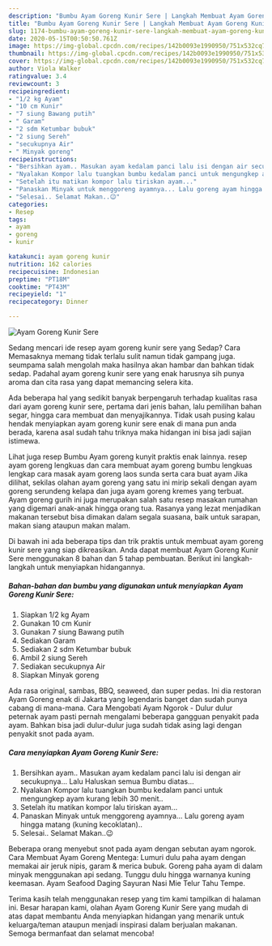 ```yaml
---
description: "Bumbu Ayam Goreng Kunir Sere | Langkah Membuat Ayam Goreng Kunir Sere Yang Enak dan Simpel"
title: "Bumbu Ayam Goreng Kunir Sere | Langkah Membuat Ayam Goreng Kunir Sere Yang Enak dan Simpel"
slug: 1174-bumbu-ayam-goreng-kunir-sere-langkah-membuat-ayam-goreng-kunir-sere-yang-enak-dan-simpel
date: 2020-05-15T00:50:50.761Z
image: https://img-global.cpcdn.com/recipes/142b0093e1990950/751x532cq70/ayam-goreng-kunir-sere-foto-resep-utama.jpg
thumbnail: https://img-global.cpcdn.com/recipes/142b0093e1990950/751x532cq70/ayam-goreng-kunir-sere-foto-resep-utama.jpg
cover: https://img-global.cpcdn.com/recipes/142b0093e1990950/751x532cq70/ayam-goreng-kunir-sere-foto-resep-utama.jpg
author: Viola Walker
ratingvalue: 3.4
reviewcount: 3
recipeingredient:
- "1/2 kg Ayam"
- "10 cm Kunir"
- "7 siung Bawang putih"
- " Garam"
- "2 sdm Ketumbar bubuk"
- "2 siung Sereh"
- "secukupnya Air"
- " Minyak goreng"
recipeinstructions:
- "Bersihkan ayam.. Masukan ayam kedalam panci lalu isi dengan air secukupnya... Lalu Haluskan semua Bumbu diatas..."
- "Nyalakan Kompor lalu tuangkan bumbu kedalam panci untuk mengungkep ayam kurang lebih 30 menit.."
- "Setelah itu matikan kompor lalu tiriskan ayam..."
- "Panaskan Minyak untuk menggoreng ayamnya... Lalu goreng ayam hingga matang (kuning kecoklatan).."
- "Selesai.. Selamat Makan..😉"
categories:
- Resep
tags:
- ayam
- goreng
- kunir

katakunci: ayam goreng kunir 
nutrition: 162 calories
recipecuisine: Indonesian
preptime: "PT18M"
cooktime: "PT43M"
recipeyield: "1"
recipecategory: Dinner

---
```



![Ayam Goreng Kunir Sere](https://img-global.cpcdn.com/recipes/142b0093e1990950/751x532cq70/ayam-goreng-kunir-sere-foto-resep-utama.jpg)

Sedang mencari ide resep ayam goreng kunir sere yang Sedap? Cara Memasaknya memang tidak terlalu sulit namun tidak gampang juga. seumpama salah mengolah maka hasilnya akan hambar dan bahkan tidak sedap. Padahal ayam goreng kunir sere yang enak harusnya sih punya aroma dan cita rasa yang dapat memancing selera kita.

Ada beberapa hal yang sedikit banyak berpengaruh terhadap kualitas rasa dari ayam goreng kunir sere, pertama dari jenis bahan, lalu pemilihan bahan segar, hingga cara membuat dan menyajikannya. Tidak usah pusing kalau hendak menyiapkan ayam goreng kunir sere enak di mana pun anda berada, karena asal sudah tahu triknya maka hidangan ini bisa jadi sajian istimewa.

Lihat juga resep Bumbu Ayam goreng kunyit praktis enak lainnya. resep ayam goreng lengkuas dan cara membuat ayam goreng bumbu lengkuas lengkap cara masak ayam goreng laos sunda serta cara buat ayam Jika dilihat, sekilas olahan ayam goreng yang satu ini mirip sekali dengan ayam goreng serundeng kelapa dan juga ayam goreng kremes yang terbuat. Ayam goreng gurih ini juga merupakan salah satu resep masakan rumahan yang digemari anak-anak hingga orang tua. Rasanya yang lezat menjadikan makanan tersebut bisa dimakan dalam segala suasana, baik untuk sarapan, makan siang ataupun makan malam.


Di bawah ini ada beberapa tips dan trik praktis untuk membuat ayam goreng kunir sere yang siap dikreasikan. Anda dapat membuat Ayam Goreng Kunir Sere menggunakan 8 bahan dan 5 tahap pembuatan. Berikut ini langkah-langkah untuk menyiapkan hidangannya.

<!--inarticleads1-->

##### Bahan-bahan dan bumbu yang digunakan untuk menyiapkan Ayam Goreng Kunir Sere:

1. Siapkan 1/2 kg Ayam
1. Gunakan 10 cm Kunir
1. Gunakan 7 siung Bawang putih
1. Sediakan  Garam
1. Sediakan 2 sdm Ketumbar bubuk
1. Ambil 2 siung Sereh
1. Sediakan secukupnya Air
1. Siapkan  Minyak goreng


Ada rasa original, sambas, BBQ, seaweed, dan super pedas. Ini dia restoran Ayam Goreng enak di Jakarta yang legendaris banget dan sudah punya cabang di mana-mana. Cara Mengobati Ayam Ngorok - Dulur dulur peternak ayam pasti pernah mengalami beberapa gangguan penyakit pada ayam. Bahkan bisa jadi dulur-dulur juga sudah tidak asing lagi dengan penyakit snot pada ayam. 

<!--inarticleads2-->

##### Cara menyiapkan Ayam Goreng Kunir Sere:

1. Bersihkan ayam.. Masukan ayam kedalam panci lalu isi dengan air secukupnya... Lalu Haluskan semua Bumbu diatas...
1. Nyalakan Kompor lalu tuangkan bumbu kedalam panci untuk mengungkep ayam kurang lebih 30 menit..
1. Setelah itu matikan kompor lalu tiriskan ayam...
1. Panaskan Minyak untuk menggoreng ayamnya... Lalu goreng ayam hingga matang (kuning kecoklatan)..
1. Selesai.. Selamat Makan..😉


Beberapa orang menyebut snot pada ayam dengan sebutan ayam ngorok. Cara Membuat Ayam Goreng Mentega: Lumuri dulu paha ayam dengan memakai air jeruk nipis, garam &amp; merica bubuk. Goreng paha ayam di dalam minyak menggunakan api sedang. Tunggu dulu hingga warnanya kuning keemasan. Ayam Seafood Daging Sayuran Nasi Mie Telur Tahu Tempe. 

Terima kasih telah menggunakan resep yang tim kami tampilkan di halaman ini. Besar harapan kami, olahan Ayam Goreng Kunir Sere yang mudah di atas dapat membantu Anda menyiapkan hidangan yang menarik untuk keluarga/teman ataupun menjadi inspirasi dalam berjualan makanan. Semoga bermanfaat dan selamat mencoba!
